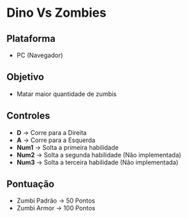 # Dino Vs Zombies

## Plataforma
* PC (Navegador)

## Objetivo
* Matar maior quantidade de zumbis

## Controles

* **D** -> Corre para a Direita
* **A** -> Corre para a Esquerda
* **Num1** -> Solta a primeira habilidade
* **Num2** -> Solta a segunda habilidade (Não implementada)
* **Num3** -> Solta a terceira habilidade (Não implementada)

## Pontuação
* Zumbi Padrão -> 50 Pontos
* Zumbi Armor -> 100 Pontos